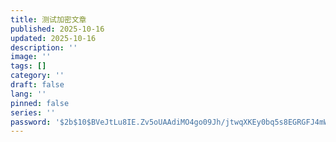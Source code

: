 ```yaml
---
title: 测试加密文章
published: 2025-10-16
updated: 2025-10-16
description: ''
image: ''
tags: []
category: ''
draft: false 
lang: ''
pinned: false
series: ''
password: '$2b$10$BVeJtLu8IE.Zv5oUAAdiMO4go09Jh/jtwqXKEy0bq5s8EGRGFJ4mW'
---
```

